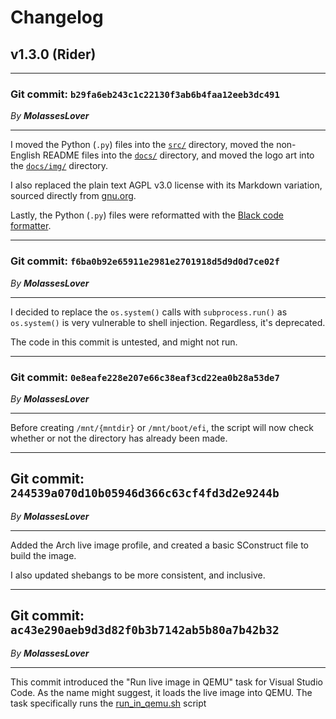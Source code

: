 # Changelog

## v1.3.0 (Rider)

-----------------------------------------------------------------------

### **Git commit**: `b29fa6eb243c1c22130f3ab6b4faa12eeb3dc491`
*By* ***MolassesLover*** 

-----------------------------------------------------------------------

I moved the Python (`.py`) files into the [`src/`](../src/) directory,
moved the non-English README files into the [`docs/`](../docs/) directory,
and moved the logo art into the [`docs/img/`](../docs/img/) directory.

I also replaced the plain text AGPL v3.0 license with its Markdown
variation, sourced directly from [gnu.org](https://www.gnu.org/).

Lastly, the Python (`.py`) files were reformatted with the
[Black code formatter](https://pypi.org/project/black/23.3.0/).

-----------------------------------------------------------------------

### **Git commit**: `f6ba0b92e65911e2981e2701918d5d9d0d7ce02f`
*By* ***MolassesLover*** 

-----------------------------------------------------------------------

I decided to replace the `os.system()` calls with `subprocess.run()` as
`os.system()` is very vulnerable to shell injection. Regardless, it's
deprecated.

The code in this commit is untested, and might not run.

-----------------------------------------------------------------------

### **Git commit**: `0e8eafe228e207e66c38eaf3cd22ea0b28a53de7`
*By* ***MolassesLover*** 

-----------------------------------------------------------------------

Before creating `/mnt/{mntdir}` or `/mnt/boot/efi`, the script will
now check whether or not the directory has already been made.

-----------------------------------------------------------------------

## **Git commit**: `244539a070d10b05946d366c63cf4fd3d2e9244b`
*By* ***MolassesLover*** 

-----------------------------------------------------------------------

Added the Arch live image profile, and created a basic SConstruct file
to build the image.

I also updated shebangs to be more consistent, and  inclusive.

-----------------------------------------------------------------------

## **Git commit**: `ac43e290aeb9d3d82f0b3b7142ab5b80a7b42b32`
*By* ***MolassesLover*** 

-----------------------------------------------------------------------

This commit introduced the "Run live image in QEMU" task for
Visual Studio Code. As the name might suggest, it loads the live image
into QEMU. The task specifically runs the
[run_in_qemu.sh](src/dev/run_in_qemu.sh) script